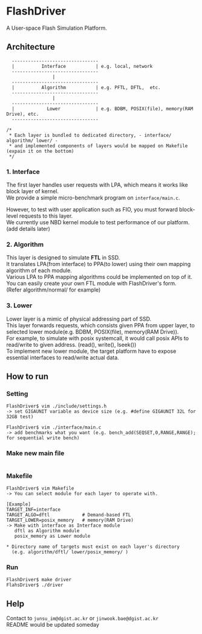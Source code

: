 # FlashDriver
A User-space Flash Simulation Platform.

## Architecture
```
  --------------------------------
  |          Interface           | e.g. local, network
  --------------------------------
                 |
  --------------------------------
  |          Algorithm           | e.g. PFTL, DFTL,  etc.
  --------------------------------
                 |
  --------------------------------
  |            Lower             | e.g. BDBM, POSIX(file), memory(RAM Drive), etc.
  --------------------------------
  
/*
 * Each layer is bundled to dedicated directory, - interface/ algorithm/ lower/ -
 * and implemented components of layers would be mapped on Makefile (expain it on the bottom)
 */
```

### 1. Interface
The first layer handles user requests with LPA, which means it works like block layer of kernel.  
We provide a simple micro-benchmark program on ```interface/main.c```.  
  
However, to test with user application such as FIO, you must forward block-level requests to this layer.  
We currently use NBD kernel module to test performance of our platform. (add details later)  


### 2. Algorithm
This layer is designed to simulate **FTL** in SSD.  
It translates LPA(from interface) to PPA(to lower) using their own mapping algorithm of each module.  
Various LPA to PPA mapping algorithms could be implemented on top of it.  
You can easily create your own FTL module with FlashDriver's form.  
(Refer algorithm/normal/ for example)  

### 3. Lower
Lower layer is a mimic of physical addressing part of SSD.  
This layer forwards requests, which consists given PPA from upper layer, to selected lower module(e.g. BDBM, POSIX(file), memory(RAM Drive)).  
For example, to simulate with posix systemcall, it would call posix APIs to read/write to given address. (read(), write(), lseek())  
To implement new lower module, the target platform have to expose essential interfaces to read/write actual data.  

## How to run
### Setting
```
FlashDriver$ vim ./include/settings.h
-> set GIGAUNIT variable as device size (e.g. #define GIGAUNIT 32L for 32GB test)

FlashDriver$ vim ./interface/main.c
-> add benchmarks what you want (e.g. bench_add(SEQSET,0,RANGE,RANGE); for sequential write bench)
```

### Make new main file
```

```

### Makefile
```
FlashDriver$ vim Makefile
-> You can select module for each layer to operate with.

[Example]
TARGET_INF=interface
TARGET_ALGO=dftl            # Demand-based FTL
TARGET_LOWER=posix_memory   # memory(RAM Drive)
-> Make with interface as Interface module
   dftl as Algorithm module
   posix_memory as Lower module

* Directory name of targets must exist on each layer's directory
  (e.g. algorithm/dftl/ lower/posix_memory/ )
```

### Run
```
FlashDriver$ make driver
FlahsDriver$ ./driver
```

## Help
Contact to ```junsu_im@dgist.ac.kr``` or ```jinwook.bae@dgist.ac.kr```  
README would be updated someday
